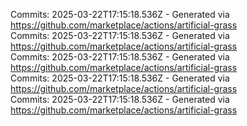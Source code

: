 Commits: 2025-03-22T17:15:18.536Z - Generated via https://github.com/marketplace/actions/artificial-grass
<br>
Commits: 2025-03-22T17:15:18.536Z - Generated via https://github.com/marketplace/actions/artificial-grass
<br>
Commits: 2025-03-22T17:15:18.536Z - Generated via https://github.com/marketplace/actions/artificial-grass
<br>
Commits: 2025-03-22T17:15:18.536Z - Generated via https://github.com/marketplace/actions/artificial-grass
<br>
Commits: 2025-03-22T17:15:18.536Z - Generated via https://github.com/marketplace/actions/artificial-grass
<br>
